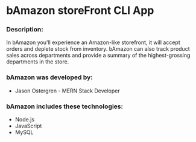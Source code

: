# bAmazon storeFront CLI App

### Description:

In bAmazon you'll experience an Amazon-like storefront, it will accept orders and deplete stock from inventory. bAmazon can also track product sales across departments and provide a summary of the highest-grossing departments in the store. 

### bAmazon was developed by: 

- Jason Ostergren - MERN Stack Developer


### bAmazon includes these technologies: 

- Node.js 
- JavaScript
- MySQL





